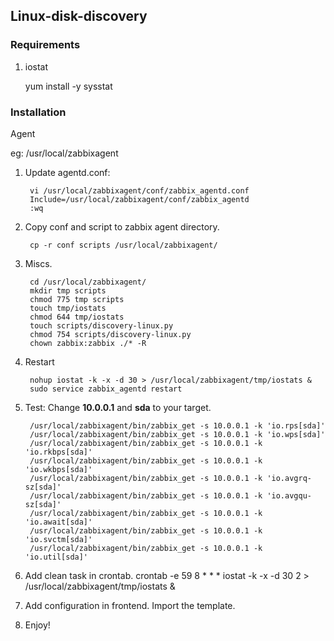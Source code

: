 ## Linux-disk-discovery ##

### Requirements ###

1. iostat

    yum install -y sysstat

### Installation ###

Agent

eg: /usr/local/zabbixagent

1. Update agentd.conf:

        vi /usr/local/zabbixagent/conf/zabbix_agentd.conf
        Include=/usr/local/zabbixagent/conf/zabbix_agentd
        :wq
2. Copy conf and script to zabbix agent directory.

        cp -r conf scripts /usr/local/zabbixagent/

3. Miscs.

        cd /usr/local/zabbixagent/
        mkdir tmp scripts
        chmod 775 tmp scripts
        touch tmp/iostats
        chmod 644 tmp/iostats
        touch scripts/discovery-linux.py
        chmod 754 scripts/discovery-linux.py
        chown zabbix:zabbix ./* -R

4. Restart

        nohup iostat -k -x -d 30 > /usr/local/zabbixagent/tmp/iostats &
        sudo service zabbix_agentd restart

5. Test: Change **10.0.0.1** and **sda** to your target.

        /usr/local/zabbixagent/bin/zabbix_get -s 10.0.0.1 -k 'io.rps[sda]'
        /usr/local/zabbixagent/bin/zabbix_get -s 10.0.0.1 -k 'io.wps[sda]'
        /usr/local/zabbixagent/bin/zabbix_get -s 10.0.0.1 -k 'io.rkbps[sda]'
        /usr/local/zabbixagent/bin/zabbix_get -s 10.0.0.1 -k 'io.wkbps[sda]'
        /usr/local/zabbixagent/bin/zabbix_get -s 10.0.0.1 -k 'io.avgrq-sz[sda]'
        /usr/local/zabbixagent/bin/zabbix_get -s 10.0.0.1 -k 'io.avgqu-sz[sda]'
        /usr/local/zabbixagent/bin/zabbix_get -s 10.0.0.1 -k 'io.await[sda]'
        /usr/local/zabbixagent/bin/zabbix_get -s 10.0.0.1 -k 'io.svctm[sda]'
        /usr/local/zabbixagent/bin/zabbix_get -s 10.0.0.1 -k 'io.util[sda]'

6. Add clean task in crontab.
        crontab -e
        59 8 * * * iostat -k -x -d 30 2 > /usr/local/zabbixagent/tmp/iostats &

7. Add configuration in frontend. Import the template.
8. Enjoy!